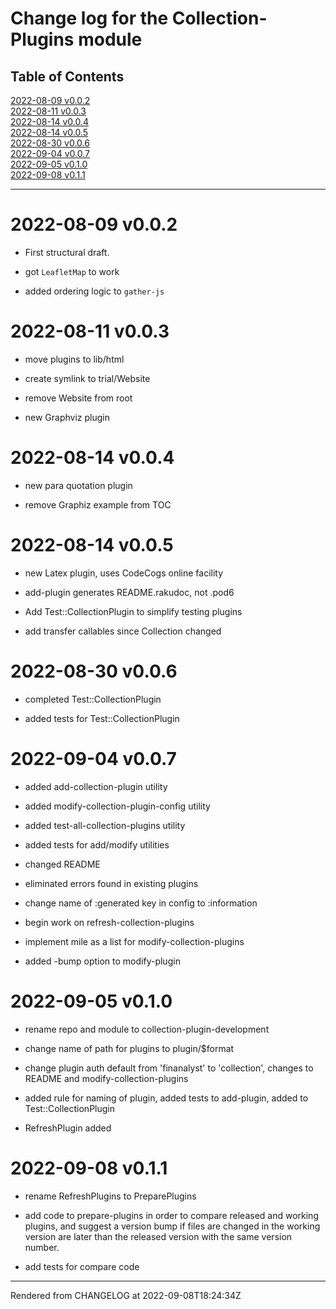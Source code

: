 # Change log for the Collection-Plugins module
>
## Table of Contents
[2022-08-09 v0.0.2](#2022-08-09-v002)  
[2022-08-11 v0.0.3](#2022-08-11-v003)  
[2022-08-14 v0.0.4](#2022-08-14-v004)  
[2022-08-14 v0.0.5](#2022-08-14-v005)  
[2022-08-30 v0.0.6](#2022-08-30-v006)  
[2022-09-04 v0.0.7](#2022-09-04-v007)  
[2022-09-05 v0.1.0](#2022-09-05-v010)  
[2022-09-08 v0.1.1](#2022-09-08-v011)  

----
# 2022-08-09 v0.0.2
*  First structural draft.

*  got `LeafletMap` to work

*  added ordering logic to `gather-js`

# 2022-08-11 v0.0.3
*  move plugins to lib/html

*  create symlink to trial/Website

*  remove Website from root

*  new Graphviz plugin

# 2022-08-14 v0.0.4
*  new para quotation plugin

*  remove Graphiz example from TOC

# 2022-08-14 v0.0.5
*  new Latex plugin, uses CodeCogs online facility

*  add-plugin generates README.rakudoc, not .pod6

*  Add Test::CollectionPlugin to simplify testing plugins

*  add transfer callables since Collection changed

# 2022-08-30 v0.0.6
*  completed Test::CollectionPlugin

*  added tests for Test::CollectionPlugin

# 2022-09-04 v0.0.7
*  added add-collection-plugin utility

*  added modify-collection-plugin-config utility

*  added test-all-collection-plugins utility

*  added tests for add/modify utilities

*  changed README

*  eliminated errors found in existing plugins

*  change name of :generated key in config to :information

*  begin work on refresh-collection-plugins

*  implement mile as a list for modify-collection-plugins

*  added -bump option to modify-plugin

# 2022-09-05 v0.1.0
*  rename repo and module to collection-plugin-development

*  change name of path for plugins to plugin/$format

*  change plugin auth default from 'finanalyst' to 'collection', changes to README and modify-collection-plugins

*  added rule for naming of plugin, added tests to add-plugin, added to Test::CollectionPlugin

*  RefreshPlugin added

# 2022-09-08 v0.1.1


*  rename RefreshPlugins to PreparePlugins

*  add code to prepare-plugins in order to compare released and working plugins, and suggest a version bump if files are changed in the working version are later than the released version with the same version number.

*  add tests for compare code





----
Rendered from CHANGELOG at 2022-09-08T18:24:34Z